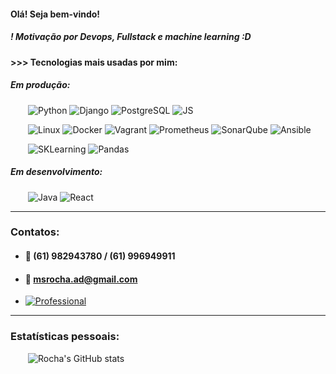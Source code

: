 #### Olá! Seja bem-vindo!

##### ! Motivação por Devops, Fullstack e machine learning :D

#### >>> Tecnologias mais usadas por mim:
##### Em produção:



&emsp;&emsp;<img alingn="center" alt="Python" src="https://img.shields.io/badge/Python-3776AB?style=for-the-badge&logo=python&logoColor=white"/>
<img alingn="center" alt="Django" src="https://img.shields.io/badge/Django-092E20?style=for-the-badge&logo=django&logoColor=white"/>
<img alingn="center" alt="PostgreSQL" src="https://img.shields.io/badge/PostgreSQL-316192?style=for-the-badge&logo=postgresql&logoColor=white"/>
<img alingn="center" alt="JS" src="https://img.shields.io/badge/javascript-%23323330.svg?style=for-the-badge&logo=javascript&logoColor=%23F7DF1E"/>


&emsp;&emsp;<img alingn="center" alt="Linux" src="https://img.shields.io/badge/Linux-FCC624?style=for-the-badge&logo=linux&logoColor=white"/>
<img alingn="center" alt="Docker" src="https://img.shields.io/badge/docker-%230db7ed.svg?style=for-the-badge&logo=docker&logoColor=white"/>
<img alingn="center" alt="Vagrant" src="https://img.shields.io/badge/vagrant-%231563FF.svg?style=for-the-badge&logo=vagrant&logoColor=white"/>
<img alingn="center" alt="Prometheus" src="https://img.shields.io/badge/Prometheus-E6522C?style=for-the-badge&logo=Prometheus&logoColor=white"/>
<img alingn="center" alt="SonarQube" src="https://img.shields.io/badge/SonarQube-black?style=for-the-badge&logo=sonarqube&logoColor=4E9BCD"/>
<img alingn="center" alt="Ansible" src="https://img.shields.io/badge/ansible-%231A1918.svg?style=for-the-badge&logo=ansible&logoColor=white"/>


&emsp;&emsp;<img alingn="center" alt="SKLearning" src="https://img.shields.io/badge/scikit--learn-%23F7931E.svg?style=for-the-badge&logo=scikit-learn&logoColor=white"/>
<img alingn="center" alt="Pandas" src="https://img.shields.io/badge/pandas-%23150458.svg?style=for-the-badge&logo=pandas&logoColor=white"/>

##### Em desenvolvimento:
&emsp;&emsp;<img alingn="center" alt="Java" src="https://img.shields.io/badge/java-%23ED8B00.svg?style=for-the-badge&logo=openjdk&logoColor=white"/>
<img alingn="center" alt="React" src="https://img.shields.io/badge/React-20232A?style=for-the-badge&logo=react&logoColor=61DAFB"/>




</div>

----

### Contatos:
* #### 📱 (61) 982943780 / (61) 996949911

* #### 📨 msrocha.ad@gmail.com

* [![Professional](https://img.shields.io/badge/LinkedIn-0077B5?style=for-the-badge&logo=linkedin&logoColor=white)](https://www.linkedin.com/in/mateus-rocha-617095169/)


----

### Estatísticas pessoais:

&emsp;&emsp;![Rocha's GitHub stats](https://github-readme-stats.vercel.app/api?username=rochams&show_icons=true&theme=dark)


